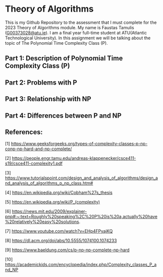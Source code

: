 # Theory of Algorithms 
This is my Github Repository to the assessment that I must complete for the 2023 Theory of Algorithms module. My name is Faustas Tamulis (G00373028@atu.ie). I am a final year full-time student at ATU(Atlantic Technological University). In this assignment we will be talking about the topic of The Polynomial Time
Complexity Class (P).

## Part 1: Description of Polynomial Time Complexity Class (P)

## Part 2: Problems with P

## Part 3: Relationship with NP

## Part 4: Differences between P and NP


## References:
[1] https://www.geeksforgeeks.org/types-of-complexity-classes-p-np-conp-np-hard-and-np-complete/

[2] https://people.engr.tamu.edu/andreas-klappenecker/csce411-s19/csce411-complexity1.pdf

[3] https://www.tutorialspoint.com/design_and_analysis_of_algorithms/design_and_analysis_of_algorithms_p_np_class.htm#

[4] https://en.wikipedia.org/wiki/Cobham%27s_thesis

[5] https://en.wikipedia.org/wiki/P_(complexity)

[6] https://news.mit.edu/2009/explainer-pnp#:~:text=Roughly%20speaking%2C%20P%20is%20a,actually%20have%20relatively%20easy%20solutions.

[7] https://www.youtube.com/watch?v=EHp4FPyajKQ

[8] https://dl.acm.org/doi/abs/10.5555/1074100.1074233

[9] https://www.baeldung.com/cs/p-np-np-complete-np-hard

[10] https://academickids.com/encyclopedia/index.php/Complexity_classes_P_and_NP
